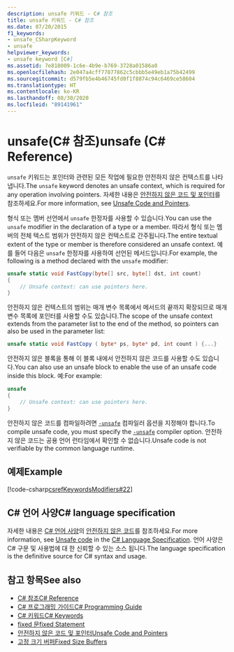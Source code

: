 ```yaml
---
description: unsafe 키워드 - C# 참조
title: unsafe 키워드 - C# 참조
ms.date: 07/20/2015
f1_keywords:
- unsafe_CSharpKeyword
- unsafe
helpviewer_keywords:
- unsafe keyword [C#]
ms.assetid: 7e818009-1c6e-4b9e-b769-3728a01586a0
ms.openlocfilehash: 2e047a4cff77877862c5cbbb5e49eb1a75b42499
ms.sourcegitcommit: d579fb5e4b46745fd0f1f8874c94c6469ce58604
ms.translationtype: HT
ms.contentlocale: ko-KR
ms.lasthandoff: 08/30/2020
ms.locfileid: "89141961"
---
```

# <a name="unsafe-c-reference"></a><span data-ttu-id="df8fd-103">unsafe(C# 참조)</span><span class="sxs-lookup"><span data-stu-id="df8fd-103">unsafe (C# Reference)</span></span>

<span data-ttu-id="df8fd-104">`unsafe` 키워드는 포인터와 관련된 모든 작업에 필요한 안전하지 않은 컨텍스트를 나타냅니다.</span><span class="sxs-lookup"><span data-stu-id="df8fd-104">The `unsafe` keyword denotes an unsafe context, which is required for any operation involving pointers.</span></span> <span data-ttu-id="df8fd-105">자세한 내용은 [안전하지 않은 코드 및 포인터](../../programming-guide/unsafe-code-pointers/index.md)를 참조하세요.</span><span class="sxs-lookup"><span data-stu-id="df8fd-105">For more information, see [Unsafe Code and Pointers](../../programming-guide/unsafe-code-pointers/index.md).</span></span>

<span data-ttu-id="df8fd-106">형식 또는 멤버 선언에서 `unsafe` 한정자를 사용할 수 있습니다.</span><span class="sxs-lookup"><span data-stu-id="df8fd-106">You can use the `unsafe` modifier in the declaration of a type or a member.</span></span> <span data-ttu-id="df8fd-107">따라서 형식 또는 멤버의 전체 텍스트 범위가 안전하지 않은 컨텍스트로 간주됩니다.</span><span class="sxs-lookup"><span data-stu-id="df8fd-107">The entire textual extent of the type or member is therefore considered an unsafe context.</span></span> <span data-ttu-id="df8fd-108">예를 들어 다음은 `unsafe` 한정자를 사용하여 선언된 메서드입니다.</span><span class="sxs-lookup"><span data-stu-id="df8fd-108">For example, the following is a method declared with the `unsafe` modifier:</span></span>

```csharp
unsafe static void FastCopy(byte[] src, byte[] dst, int count)
{
    // Unsafe context: can use pointers here.
}
```

<span data-ttu-id="df8fd-109">안전하지 않은 컨텍스트의 범위는 매개 변수 목록에서 메서드의 끝까지 확장되므로 매개 변수 목록에 포인터를 사용할 수도 있습니다.</span><span class="sxs-lookup"><span data-stu-id="df8fd-109">The scope of the unsafe context extends from the parameter list to the end of the method, so pointers can also be used in the parameter list:</span></span>

```csharp
unsafe static void FastCopy ( byte* ps, byte* pd, int count ) {...}
```

<span data-ttu-id="df8fd-110">안전하지 않은 블록을 통해 이 블록 내에서 안전하지 않은 코드를 사용할 수도 있습니다.</span><span class="sxs-lookup"><span data-stu-id="df8fd-110">You can also use an unsafe block to enable the use of an unsafe code inside this block.</span></span> <span data-ttu-id="df8fd-111">예:</span><span class="sxs-lookup"><span data-stu-id="df8fd-111">For example:</span></span>

```csharp
unsafe
{
    // Unsafe context: can use pointers here.
}
```

<span data-ttu-id="df8fd-112">안전하지 않은 코드를 컴파일하려면 [`-unsafe`](../compiler-options/unsafe-compiler-option.md) 컴파일러 옵션을 지정해야 합니다.</span><span class="sxs-lookup"><span data-stu-id="df8fd-112">To compile unsafe code, you must specify the [`-unsafe`](../compiler-options/unsafe-compiler-option.md) compiler option.</span></span> <span data-ttu-id="df8fd-113">안전하지 않은 코드는 공용 언어 런타임에서 확인할 수 없습니다.</span><span class="sxs-lookup"><span data-stu-id="df8fd-113">Unsafe code is not verifiable by the common language runtime.</span></span>

## <a name="example"></a><span data-ttu-id="df8fd-114">예제</span><span class="sxs-lookup"><span data-stu-id="df8fd-114">Example</span></span>

[!code-csharp[csrefKeywordsModifiers#22](~/samples/snippets/csharp/VS_Snippets_VBCSharp/csrefKeywordsModifiers/CS/csrefKeywordsModifiers.cs#22)]

## <a name="c-language-specification"></a><span data-ttu-id="df8fd-115">C# 언어 사양</span><span class="sxs-lookup"><span data-stu-id="df8fd-115">C# language specification</span></span>

<span data-ttu-id="df8fd-116">자세한 내용은 [C# 언어 사양](/dotnet/csharp/language-reference/language-specification/introduction)의 [안전하지 않은 코드](~/_csharplang/spec/unsafe-code.md)를 참조하세요.</span><span class="sxs-lookup"><span data-stu-id="df8fd-116">For more information, see [Unsafe code](~/_csharplang/spec/unsafe-code.md) in the [C# Language Specification](/dotnet/csharp/language-reference/language-specification/introduction).</span></span> <span data-ttu-id="df8fd-117">언어 사양은 C# 구문 및 사용법에 대 한 신뢰할 수 있는 소스 됩니다.</span><span class="sxs-lookup"><span data-stu-id="df8fd-117">The language specification is the definitive source for C# syntax and usage.</span></span>

## <a name="see-also"></a><span data-ttu-id="df8fd-118">참고 항목</span><span class="sxs-lookup"><span data-stu-id="df8fd-118">See also</span></span>

- [<span data-ttu-id="df8fd-119">C# 참조</span><span class="sxs-lookup"><span data-stu-id="df8fd-119">C# Reference</span></span>](../index.md)
- [<span data-ttu-id="df8fd-120">C# 프로그래밍 가이드</span><span class="sxs-lookup"><span data-stu-id="df8fd-120">C# Programming Guide</span></span>](../../programming-guide/index.md)
- [<span data-ttu-id="df8fd-121">C# 키워드</span><span class="sxs-lookup"><span data-stu-id="df8fd-121">C# Keywords</span></span>](index.md)
- [<span data-ttu-id="df8fd-122">fixed 문</span><span class="sxs-lookup"><span data-stu-id="df8fd-122">fixed Statement</span></span>](fixed-statement.md)
- [<span data-ttu-id="df8fd-123">안전하지 않은 코드 및 포인터</span><span class="sxs-lookup"><span data-stu-id="df8fd-123">Unsafe Code and Pointers</span></span>](../../programming-guide/unsafe-code-pointers/index.md)
- [<span data-ttu-id="df8fd-124">고정 크기 버퍼</span><span class="sxs-lookup"><span data-stu-id="df8fd-124">Fixed Size Buffers</span></span>](../../programming-guide/unsafe-code-pointers/fixed-size-buffers.md)
